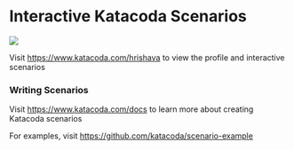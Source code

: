 # Interactive Katacoda Scenarios

[![](http://shields.katacoda.com/katacoda/hrishava/count.svg)](https://www.katacoda.com/hrishava "Get your profile on Katacoda.com")

Visit https://www.katacoda.com/hrishava to view the profile and interactive scenarios

### Writing Scenarios
Visit https://www.katacoda.com/docs to learn more about creating Katacoda scenarios

For examples, visit https://github.com/katacoda/scenario-example

